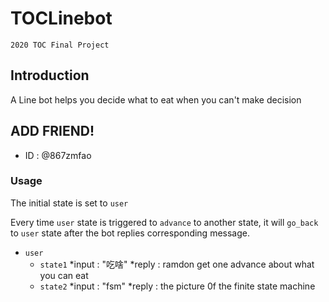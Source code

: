 # TOCLinebot
	2020 TOC Final Project
## Introduction

A Line bot helps you decide what to eat when you can't make decision

## ADD FRIEND!

* ID : @867zmfao

### Usage
The initial state is set to `user`

Every time `user` state is triggered to `advance` to another state, it will `go_back` to `user` state after the bot replies corresponding message.

* `user`
	* `state1`
		*input : "吃啥"
		*reply : ramdon get one advance about what you can eat
	* `state2`
		*input : "fsm"
		*reply : the picture 0f the finite state machine
